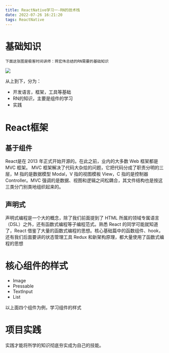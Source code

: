 ```yaml
---
title: ReactNative学习一-RN的技术栈
date: 2022-07-26 16:21:20
tags: ReactNative
---
```

# 基础知识
    下面这张图是极客时间讲师：蒋宏伟总结的RN需要的基础知识
    
<!-- more -->
![](https://static001.geekbang.org/resource/image/93/17/9396e0ecf7d24b0a7eb84be5445f4017.jpg?wh=1920x1869)

从上到下，分为：
* 开发语言，框架，工具等基础
* RN的知识，主要是组件的学习
* 实践

# React框架
## 基于组件
React是在 2013 年正式开始开源的。在此之前，业内的大多数 Web 框架都是 MVC 框架。 MVC 框架解决了代码大杂烩的问题，它把代码分成了职责分明的三层，M 指的是数据模型 Modal，V 指的视图模板 View，C 指的是控制器 Controller。MVC 强调的是数据、视图和逻辑之间松耦合，其文件结构也是按这三类分门别类地组织起来的。
## 声明式
声明式编程是一个大的概念，除了我们前面提到了 HTML 所属的领域专属语言（DSL）之外，还有函数式编程等子编程范式。熟悉 React 的同学可能就知道了，React 借鉴了大量的函数式编程的思想。核心基础篇中的函数组件、hook，还有我们后面要讲的状态管理工具 Redux 和新架构原理，都大量使用了函数式编程的思想

# 核心组件的样式
* Image
* Pressable
* TextInput
* List

以上面四个组件为例，学习组件的样式

# 项目实践
实践才能将所学的知识彻底夯实成为自己的技能。